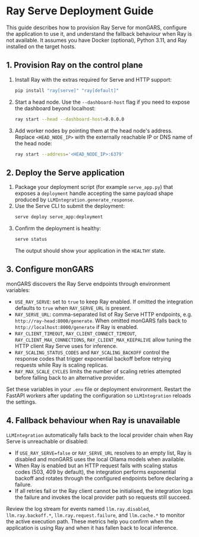 # Ray Serve Deployment Guide

This guide describes how to provision Ray Serve for monGARS, configure the
application to use it, and understand the fallback behaviour when Ray is not
available. It assumes you have Docker (optional), Python 3.11, and Ray
installed on the target hosts.

## 1. Provision Ray on the control plane

1. Install Ray with the extras required for Serve and HTTP support:
   ```bash
   pip install "ray[serve]" "ray[default]"
   ```
2. Start a head node. Use the `--dashboard-host` flag if you need to expose the
   dashboard beyond localhost:
   ```bash
   ray start --head --dashboard-host=0.0.0.0
   ```
3. Add worker nodes by pointing them at the head node's address. Replace
   `<HEAD_NODE_IP>` with the externally reachable IP or DNS name of the head
   node:
   ```bash
   ray start --address='<HEAD_NODE_IP>:6379'
   ```

## 2. Deploy the Serve application

1. Package your deployment script (for example `serve_app.py`) that exposes a
   `deployment` handle accepting the same payload shape produced by
   `LLMIntegration.generate_response`.
2. Use the Serve CLI to submit the deployment:
   ```bash
   serve deploy serve_app:deployment
   ```
3. Confirm the deployment is healthy:
   ```bash
   serve status
   ```
   The output should show your application in the `HEALTHY` state.

## 3. Configure monGARS

monGARS discovers the Ray Serve endpoints through environment variables:

* `USE_RAY_SERVE`: set to `true` to keep Ray enabled. If omitted the
  integration defaults to `true` when `RAY_SERVE_URL` is present.
* `RAY_SERVE_URL`: comma-separated list of Ray Serve HTTP endpoints, e.g.
  `http://ray-head:8000/generate`. When omitted monGARS falls back to
  `http://localhost:8000/generate` if Ray is enabled.
* `RAY_CLIENT_TIMEOUT`, `RAY_CLIENT_CONNECT_TIMEOUT`,
  `RAY_CLIENT_MAX_CONNECTIONS`, `RAY_CLIENT_MAX_KEEPALIVE` allow tuning the
  HTTP client Ray Serve uses for inference.
* `RAY_SCALING_STATUS_CODES` and `RAY_SCALING_BACKOFF` control the response
  codes that trigger exponential backoff before retrying requests while Ray is
  scaling replicas.
* `RAY_MAX_SCALE_CYCLES` limits the number of scaling retries attempted before
  falling back to an alternative provider.

Set these variables in your `.env` file or deployment environment. Restart the
FastAPI workers after updating the configuration so `LLMIntegration` reloads the
settings.

## 4. Fallback behaviour when Ray is unavailable

`LLMIntegration` automatically falls back to the local provider chain when Ray
Serve is unreachable or disabled:

* If `USE_RAY_SERVE=false` or `RAY_SERVE_URL` resolves to an empty list, Ray is
  disabled and monGARS uses the local Ollama models when available.
* When Ray is enabled but an HTTP request fails with scaling status codes (503,
  409 by default), the integration performs exponential backoff and rotates
  through the configured endpoints before declaring a failure.
* If all retries fail or the Ray client cannot be initialised, the integration
  logs the failure and invokes the local provider path so requests still
  succeed.

Review the log stream for events named `llm.ray.disabled`, `llm.ray.backoff.*`,
`llm.ray.request.failure`, and `llm.cache.*` to monitor the active execution
path. These metrics help you confirm when the application is using Ray and when
it has fallen back to local inference.

